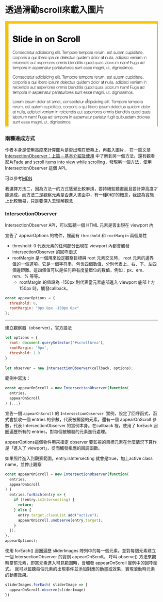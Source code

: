 透過滑動scroll來載入圖片
==
![](./demo.gif)


### 兩種達成方式
作者本身是使用高度來計算圖片是否出現在螢幕上，再載入圖片，
在一篇文章 [IntersectionObserver：上篇 – 基本介紹及使用](https://www.letswrite.tw/intersection-oserver-basic/) 中了解到另一個方法，還有觀看影片[Fade and scroll items into view while scrolling](https://www.youtube.com/watch?v=huVJW23JHKQ)，發現另一個方法，使用IntersectionObserver 這個 API。

可以參考[MDN](https://developer.mozilla.org/zh-CN/docs/Web/API/Intersection_Observer_API)

我選擇方法二，因為方法一的方式感覺比較麻煩，要持續監聽畫面且要計算高度才能達成，而方法二是觀察元素是否進入畫面中，有一種0和1的概念，我認為實施上比較簡易，只是要深入去理解觀念

### IntersectionObserver
IntersectionObserver API，可以監聽一個 HTML 元素是否出現在 viewport 內



宣告了 appearOptions 的物件，裡面有 `threshold` 和 `rootMargin` 兩個屬性

- threshold: 0 代表元素的任何部分出現在 viewport 內都會觸發 IntersectionObserver 的回呼函式
- rootMargin 是一個用來設定觀察目標與 root 元素交叉時， root 元素的邊界值的一個選項。它是一個字符串，包含四個數值，分別代表上、右、下、左四個邊距離。這四個值可以是任何帶有度量單位的數值，例如：px、em、rem、% 等等。
    - rootMargin 的值設為 -150px 則代表當元素底部進入 viewport 底部上方 150px 時，觸發callback。
```javascript
const appearOptions = {
  threshold: 0,
  rootMargin: "0px 0px -150px 0px"
};
```
---
建立觀察器（observer），官方語法
```javascript
let options = {
  root: document.querySelector('#scrollArea'),
  rootMargin: '0px',
  threshold: 1.0
}

let observer = new IntersectionObserver(callback, options);
```
範例中寫法：
```javascript
const appearOnScroll = new IntersectionObserver(function(
  entries,
  appearOnScroll
) {...}
```

宣告一個 `appearOnScroll` 的 `IntersectionObserver `實例，設定了回呼函式，函式會接收一個 entries 的參數，代表被觸發的元素，還有一個 appearOnScroll 參數，代表 IntersectionObserver 的實例本身。在callback 裡，使用了 forEach 迴圈遍歷所有的 entries，對每個被觸發的元素進行處理。

appearOptions這個物件用來指定 observer 要監視的目標元素在什麼情況下算作是「進入了 viewport」，從而觸發相應的回調函數。

如果照片進入到觀察範圍，entry.isIntersecting 就會是true，加上active class name，並停止觀察

```javascript
const appearOnScroll = new IntersectionObserver(function(
  entries,
  appearOnScroll
) {
  entries.forEach(entry => {
    if (!entry.isIntersecting) {
      return;
    } else {
      entry.target.classList.add("active");
      appearOnScroll.unobserve(entry.target);
    }
  });
},
appearOptions);
```

使用 forEach() 迴圈遍歷 sliderImages 陣列中的每一個元素，並對每個元素建立一個 IntersectionObserver 的實例 appearOnScroll。
呼叫 observe() 方法來觀察當前元素，即當元素進入可見範圍時，會觸發 appearOnScroll 實例中的回呼函式。
就可以監聽每個元素的出現事件並添加對應的動畫或效果，實現滾動時元素的動畫效果。
```javascript
sliderImages.forEach( sliderImage => {
  appearOnScroll.observe(sliderImage)
})
```